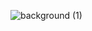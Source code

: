 
![background (1)](https://github.com/RAGProgrammer/Portfolio/assets/116377622/eb271aac-4436-4cf8-add8-88e8a79d938c)
